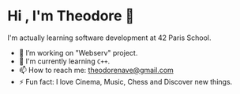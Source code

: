 <h1>Hi , I'm Theodore 👋</h1>

I'm actually learning software development at 42 Paris School.

* 🔭 I’m working on "Webserv" project.
* 🌱 I'm currently learning ```C++```. 
* 📫 How to reach me: theodorenave@gmail.com
* ⚡ Fun fact: I love Cinema, Music, Chess and Discover new things.
